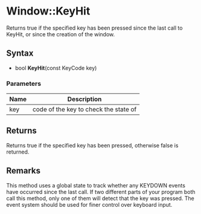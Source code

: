 # Window::KeyHit #
Returns true if the specified key has been pressed since the last call to KeyHit, or since the creation of the window.

## Syntax ##
- bool **KeyHit**(const KeyCode key)

### Parameters ###
| Name | Description |
|---|---|
| key | code of the key to check the state of |

## Returns ##
Returns true if the specified key has been pressed, otherwise false is returned.

## Remarks ##
This method uses a global state to track whether any KEYDOWN events have occurred since the last call. If two different parts of your program both call this method, only one of them will detect that the key was pressed. The event system should be used for finer control over keyboard input.
